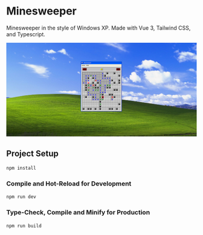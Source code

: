 # Minesweeper
Minesweeper in the style of Windows XP. Made with Vue 3, Tailwind CSS, and Typescript.

![preview](Screenshot.png)

## Project Setup

```sh
npm install
```

### Compile and Hot-Reload for Development

```sh
npm run dev
```

### Type-Check, Compile and Minify for Production

```sh
npm run build
```
